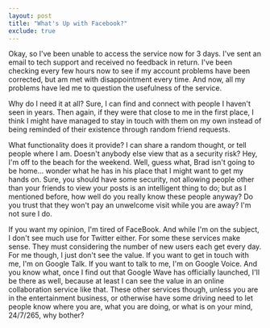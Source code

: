 ```yaml
---
layout: post
title: "What's Up with Facebook?"
exclude: true
---
```


Okay, so I've been unable to access the service now for 3 days. I've sent an email to tech support and received no feedback in return. I've been checking every few hours now to see if my account problems have been corrected, but am met with disappointment every time. And now, all my problems have led me to question the usefulness of the service.

Why do I need it at all? Sure, I can find and connect with people I haven't seen in years. Then again, if they were that close to me in the first place, I think I might have managed to stay in touch with them on my own instead of being reminded of their existence through random friend requests.

What functionality does it provide? I can share a random thought, or tell people where I am. Doesn't anybody else view that as a security risk? Hey, I'm off to the beach for the weekend. Well, guess what, Brad isn't going to be home... wonder what he has in his place that I might want to get my hands on. Sure, you should have some security, not allowing people other than your friends to view your posts is an intelligent thing to do; but as I mentioned before, how well do you really know these people anyway? Do you trust that they won't pay an unwelcome visit while you are away? I'm not sure I do.

If you want my opinion, I'm tired of FaceBook. And while I'm on the subject, I don't see much use for Twitter either. For some these services make sense. They must considering the number of new users each get every day. For me though, I just don't see the value. If you want to get in touch with me, I'm on Google Talk. If you want to talk to me, I'm on Google Voice. And you know what, once I find out that Google Wave has officially launched, I'll be there as well, because at least I can see the value in an online collaboration service like that. These other services though, unless you are in the entertainment business, or otherwise have some driving need to let people know where you are, what you are doing, or what is on your mind, 24/7/265, why bother?